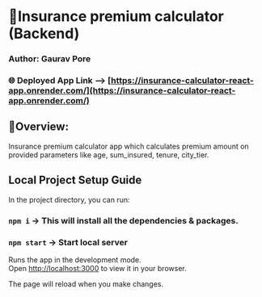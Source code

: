 # 🔹Insurance premium calculator (Backend)
### Author: Gaurav Pore

### 🌐 Deployed App Link --> [https://insurance-calculator-react-app.onrender.com/](https://insurance-calculator-react-app.onrender.com/)

## 🔸Overview:
Insurance premium calculator app which calculates premium amount on provided parameters like age, sum_insured, tenure, city_tier.


## Local Project Setup Guide

In the project directory, you can run:
### `npm i` -> This will install all the dependencies & packages.

### `npm start` -> Start local server

Runs the app in the development mode.\
Open [http://localhost:3000](http://localhost:3000) to view it in your browser.

The page will reload when you make changes.
